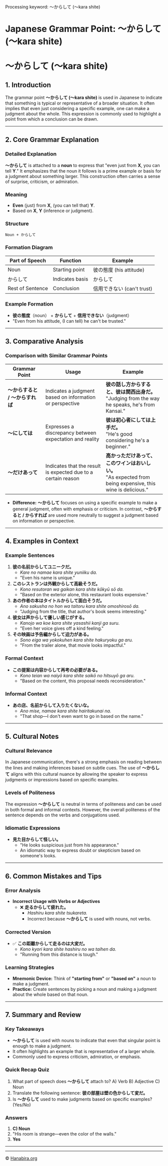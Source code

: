 Processing keyword: 〜からして (〜kara shite)
# Japanese Grammar Point: 〜からして (〜kara shite)
# 〜からして (〜kara shite)
## 1. Introduction
The grammar point **〜からして (〜kara shite)** is used in Japanese to indicate that something is typical or representative of a broader situation. It often implies that even just considering a specific example, one can make a judgment about the whole. This expression is commonly used to highlight a point from which a conclusion can be drawn.

---
## 2. Core Grammar Explanation
### Detailed Explanation
**〜からして** is attached to a **noun** to express that "even just from **X**, you can tell **Y**." It emphasizes that the noun it follows is a prime example or basis for a judgment about something larger. This construction often carries a sense of surprise, criticism, or admiration.
### Meaning
- **Even** (just) from **X**, (you can tell that) **Y**.
- Based on **X**, **Y** (inference or judgment).
### Structure
```
Noun + からして
```
### Formation Diagram
| Part of Speech | Function          | Example         |
|----------------|-------------------|-----------------|
| Noun           | Starting point    | 彼の態度 (his attitude) |
| からして       | Indicates basis   | からして         |
| Rest of Sentence | Conclusion      | 信用できない (can't trust) |
### Example Formation
- **彼の態度**（noun） + **からして** + **信用できない**（judgment）
- "Even from his attitude, (I can tell) he can't be trusted."
---
## 3. Comparative Analysis
### Comparison with Similar Grammar Points
| Grammar Point                  | Usage                                                   | Example                                          |
|--------------------------------|---------------------------------------------------------|--------------------------------------------------|
| **〜からすると / 〜からすれば** | Indicates a judgment based on information or perspective | **彼の話し方からすると、彼は関西出身だ。**<br>"Judging from the way he speaks, he's from Kansai." |
| **〜にしては**                 | Expresses a discrepancy between expectation and reality  | **彼は初心者にしては上手だ。**<br>"He's good considering he's a beginner."      |
| **〜だけあって**               | Indicates that the result is expected due to a certain reason | **高かっただけあって、このワインはおいしい。**<br>"As expected from being expensive, this wine is delicious." |
- **Difference:** **〜からして** focuses on using a specific example to make a general judgment, often with emphasis or criticism. In contrast, **〜からすると / からすれば** are used more neutrally to suggest a judgment based on information or perspective.
---
## 4. Examples in Context
### Example Sentences
1. **彼の名前からしてユニークだ。**
   - *Kare no namae kara shite yuniiku da.*
   - "Even his name is unique."
2. **このレストランは外観からして高級そうだ。**
   - *Kono resutoran wa gaikan kara shite kōkyū sō da.*
   - "Based on the exterior alone, this restaurant looks expensive."
3. **あの作者の本はタイトルからして面白そうだ。**
   - *Ano sakusha no hon wa taitoru kara shite omoshirosō da.*
   - "Judging from the title, that author's book seems interesting."
4. **彼女は声からして優しい感じがする。**
   - *Kanojo wa koe kara shite yasashii kanji ga suru.*
   - "Even her voice gives off a kind feeling."
5. **その映画は予告編からして迫力がある。**
   - *Sono eiga wa yokokuhen kara shite hakuryoku ga aru.*
   - "From the trailer alone, that movie looks impactful."
### Formal Context
- **この提案は内容からして再考の必要がある。**
  - *Kono teian wa naiyō kara shite saikō no hitsuyō ga aru.*
  - "Based on the content, this proposal needs reconsideration."
### Informal Context
- **あの店、名前からして入りたくないな。**
  - *Ano mise, namae kara shite hairitakunai na.*
  - "That shop—I don't even want to go in based on the name."
---
## 5. Cultural Notes
### Cultural Relevance
In Japanese communication, there's a strong emphasis on reading between the lines and making inferences based on subtle cues. The use of **〜からして** aligns with this cultural nuance by allowing the speaker to express judgments or impressions based on specific examples.
### Levels of Politeness
The expression **〜からして** is neutral in terms of politeness and can be used in both formal and informal contexts. However, the overall politeness of the sentence depends on the verbs and conjugations used.
### Idiomatic Expressions
- **見た目からして怪しい。**
  - "He looks suspicious just from his appearance."
  - An idiomatic way to express doubt or skepticism based on someone's looks.
---
## 6. Common Mistakes and Tips
### Error Analysis
- **Incorrect Usage with Verbs or Adjectives**
  - ❌ **走るからして疲れた。**
    - *Hashiru kara shite tsukareta.*
    - Incorrect because **〜からして** is used with nouns, not verbs.
### Corrected Version
- ✅ **この距離からして走るのは大変だ。**
  - *Kono kyori kara shite hashiru no wa taihen da.*
  - "Running from this distance is tough."
### Learning Strategies
- **Mnemonic Device:** Think of **"starting from"** or **"based on"** a noun to make a judgment.
- **Practice:** Create sentences by picking a noun and making a judgment about the whole based on that noun.
---
## 7. Summary and Review
### Key Takeaways
- **〜からして** is used with nouns to indicate that even that singular point is enough to make a judgment.
- It often highlights an example that is representative of a larger whole.
- Commonly used to express criticism, admiration, or emphasis.
### Quick Recap Quiz
1. What part of speech does **〜からして** attach to?
   A) Verb
   B) Adjective
   C) Noun
2. Translate the following sentence:
   **彼の部屋は壁の色からして変だ。**
3. Is **〜からして** used to make judgments based on specific examples? (Yes/No)
### Answers
1. **C) Noun**
2. "His room is strange—even the color of the walls."
3. **Yes**
---


---

© [Hanabira.org](https://hanabira.org)
